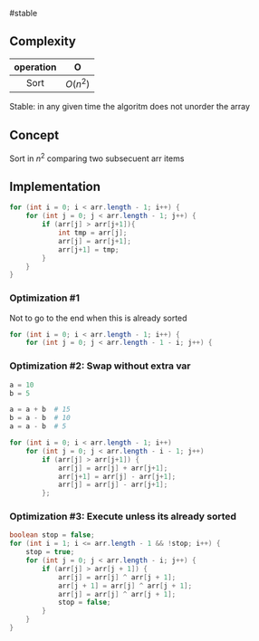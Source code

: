 #stable 

## Complexity

| operation | O |
| :-:       | :-:    |
| Sort      | $O(n^2)$  |

Stable: in any given time the algoritm does not unorder the array

## Concept

Sort in $n^2$ comparing two subsecuent arr items

## Implementation

```java
for (int i = 0; i < arr.length - 1; i++) {
    for (int j = 0; j < arr.length - 1; j++) {
        if (arr[j] > arr[j+1]){
            int tmp = arr[j];
            arr[j] = arr[j+1];
            arr[j+1] = tmp;
        }
    }
}
```

### Optimization #1

Not to go to the end when this is already sorted

```java
for (int i = 0; i < arr.length - 1; i++) {
    for (int j = 0; j < arr.length - 1 - i; j++) {
```

### Optimization #2: Swap without extra var

```python
a = 10
b = 5

a = a + b  # 15
b = a - b  # 10
a = a - b  # 5
```

```java
for (int i = 0; i < arr.length - 1; i++)
    for (int j = 0; j < arr.length - i - 1; j++)
        if (arr[j] > arr[j+1]) {
            arr[j] = arr[j] + arr[j+1];
            arr[j+1] = arr[j] - arr[j+1];
            arr[j] = arr[j] - arr[j+1];
        };
```

### Optimization #3: Execute unless its already sorted

```java
boolean stop = false;  
for (int i = 1; i <= arr.length - 1 && !stop; i++) {  
	stop = true;  
	for (int j = 0; j < arr.length - i; j++) {  
		if (arr[j] > arr[j + 1]) {  
			arr[j] = arr[j] ^ arr[j + 1];  
			arr[j + 1] = arr[j] ^ arr[j + 1];  
			arr[j] = arr[j] ^ arr[j + 1];  
			stop = false;  
		}  
	}	  
}
```

